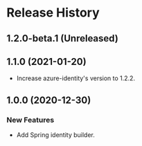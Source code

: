 # Release History

## 1.2.0-beta.1 (Unreleased)


## 1.1.0 (2021-01-20)
 - Increase azure-identity's version to 1.2.2.


## 1.0.0 (2020-12-30)
### New Features
- Add Spring identity builder. 
